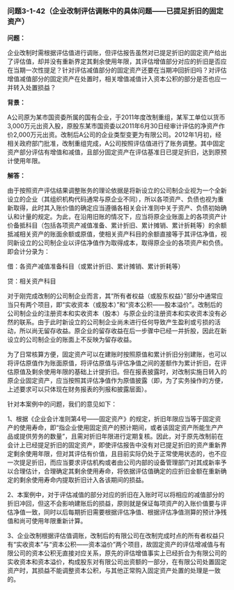 ### 问题3-1-42（企业改制评估调账中的具体问题——已提足折旧的固定资产）

**问题：**

企业改制时需根据评估值进行调账，但评估报告虽然对已提足折旧的固定资产给出了评估值，却并没有重新界定其剩余使用年限，其评估增值部分对应的折旧是否应在当期一次性提足？针对评估减值部分的固定资产还要在当期冲回折旧吗？对评估增值减值部分的固定资产在处置时，相关增值减值计入资本公积的部分是否也应一并转入处置损益？

**背景：**

A公司原为某市国资委所属的国有企业，于2011年度改制重组，某军工单位以货币3,000万元出资入股，原股东某市国资委以2011年6月30日经审计评估的净资产作价2,000万元出资。改制后A公司的企业类型变更为有限公司。2012年1月初，经相关政府部门批准，改制重组完成，A公司按照评估值进行了账务调整。其中固定资产部分评估有增值和减值，且部分固定资产在评估基准日已提足折旧，达到原预计使用年限。

**解答：**

由于按照资产评估结果调整账务的理论依据是将新设立的公司制企业视为一个全新设立的企业（其组织机构代码通常与原企业不同），所以各项资产、负债也视为重新取得，此时其入账价值的确定应当遵循各相关会计准则中关于资产、负债初始确认和计量的规定。为此，在沿用旧账的情况下，应当将原企业账面上的各项资产计价备抵科目（包括各项资产减值准备、累计折旧、累计摊销、累计折耗等）的余额抵减相关资产的账面余额或原值，使相关资产科目的余额直接等于其评估净值，视同新设立的公司制企业以评估净值作为取得成本，取得原企业的各项资产和负债。即会计分录为：

借：各资产减值准备科目（或累计折旧、累计摊销、累计折耗等）

贷：相关资产科目

对于刚完成改制的公司制企业而言，其“所有者权益（或股东权益）”部分中通常应当只有两个项目，即“实收资本（或股本）”和“资本公积——股本溢价”。改制后的公司制企业的注册资本和实收资本（股本）与原企业的注册资本和实收资本没有必然的联系。由于此时新设立的公司制企业尚未进行任何导致产生盈利或亏损的活动，所以尚无留存收益。原企业的留存收益在后一步骤中已经一并折股，因此在新设立的公司制企业的账面上不反映为留存收益。

为了日常核算方便，固定资产可以在建账时按照原值和累计折旧分别建账，也可以将评估原值作为账面原值，将评估原值与评估净值之间的差额作为累计折旧，在评估原值及剩余使用年限的基础上计提折旧。但在报表披露时，对改制实施日转入的原企业固定资产，应当按照其评估净值作为原值披露（即，为了实务操作的方便，上述要求可以只体现在财务报表的列报和披露层面）。

针对本案例中的问题，我们的意见如下：

1、根据《企业会计准则第4号——固定资产》的规定，折旧年限应当等于固定资产的使用寿命，即“指企业使用固定资产的预计期间，或者该固定资产所能生产产品或提供劳务的数量”，且需对折旧年限进行定期复核。因此，对于原先改制前在会计上已经提足折旧的固定资产，即使评估报告中没有对已提足折旧的资产重新界定剩余使用年限，但对其评估有价值，且目前实际仍处于正常使用状态的，也不应一次提足折旧，而应当要求评估机构或者由公司内部的设备管理部门对其成新率予以合理估计，合理确定其剩余使用寿命，将依据评估值确定的应折旧金额在重新确定的剩余使用寿命内提取折旧计入各该期间的损益。

2、本案例中，对于评估减值的部分对应的折旧在入账时可以将相应的减值部分的折旧冲回，但这不会影响建账后的损益，原则就是保证每项资产的入账价值要与评估净值一致，同时以后每期折旧需要根据评估净值、根据评估净值测算的预计净残值和尚可使用年限重新计算。

3、企业改制根据评估值调账，改制后的有限公司在改制完成时点的所有者权益只有“实收资本”与“资本公积——资本溢价”两个项目，故固定资产的评估增减值与有限公司的资本公积无直接对应关系，原先的评估增值事实上已经折合为有限公司的实收资本和资本溢价，构成股东对有限公司出资额的一部分，在有限公司处置固定资产时，其损益不能调整资本公积，与其他正常购入固定资产处置的处理是一致的。